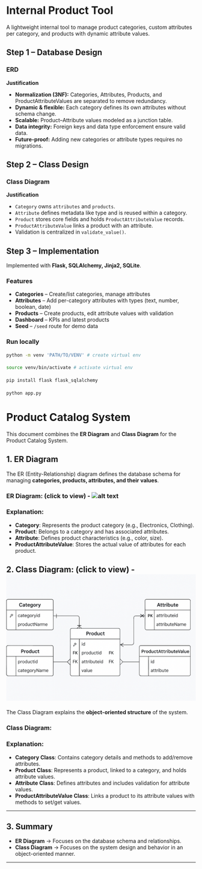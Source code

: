 # Internal Product Tool

A lightweight internal tool to manage product categories, custom attributes per category, and products with dynamic attribute values.

## Step 1 – Database Design

### ERD

**Justification**
- **Normalization (3NF):** Categories, Attributes, Products, and ProductAttributeValues are separated to remove redundancy.
- **Dynamic & flexible:** Each category defines its own attributes without schema change.
- **Scalable:** Product–Attribute values modeled as a junction table.
- **Data integrity:** Foreign keys and data type enforcement ensure valid data.
- **Future-proof:** Adding new categories or attribute types requires no migrations.


## Step 2 – Class Design

### Class Diagram

**Justification**
- `Category` owns `attributes` and `products`.
- `Attribute` defines metadata like type and is reused within a category.
- `Product` stores core fields and holds `ProductAttributeValue` records.
- `ProductAttributeValue` links a product with an attribute.
- Validation is centralized in `validate_value()`.


## Step 3 – Implementation

Implemented with **Flask, SQLAlchemy, Jinja2, SQLite**.

### Features
- **Categories** – Create/list categories, manage attributes
- **Attributes** – Add per-category attributes with types (text, number, boolean, date)
- **Products** – Create products, edit attribute values with validation
- **Dashboard** – KPIs and latest products
- **Seed** – `/seed` route for demo data

### Run locally
```bash
python -m venv 'PATH/TO/VENV' # create virtual env

source venv/bin/activate # activate virtual env

pip install flask flask_sqlalchemy

python app.py
```



# Product Catalog System

This document combines the **ER Diagram** and **Class Diagram** for the Product Catalog System.


## 1. ER Diagram

The ER (Entity-Relationship) diagram defines the database schema for managing **categories, products, attributes, and their values**.

### ER Diagram: (click to view) - ![alt text](erd_img-1.png)


### Explanation:
- **Category**: Represents the product category (e.g., Electronics, Clothing).
- **Product**: Belongs to a category and has associated attributes.
- **Attribute**: Defines product characteristics (e.g., color, size).
- **ProductAttributeValue**: Stores the actual value of attributes for each product.



## 2. Class Diagram: (click to view) - ![Class Image](images/class_image.png)

The Class Diagram explains the **object-oriented structure** of the system.

### Class Diagram:


### Explanation:
- **Category Class**: Contains category details and methods to add/remove attributes.
- **Product Class**: Represents a product, linked to a category, and holds attribute values.
- **Attribute Class**: Defines attributes and includes validation for attribute values.
- **ProductAttributeValue Class**: Links a product to its attribute values with methods to set/get values.

---

## 3. Summary

- **ER Diagram** → Focuses on the database schema and relationships.
- **Class Diagram** → Focuses on the system design and behavior in an object-oriented manner.

---

